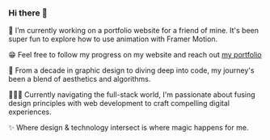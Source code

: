 ### Hi there 👋

🔭 I’m currently working on a portfolio website for a friend of mine. It's been super fun to explore how to use animation with Framer Motion.

😁 Feel free to follow my progress on my website and reach out 
[my portfolio](https://www.lvanni.org)


🦄 From a decade in graphic design to diving deep into code, my journey's been a blend of aesthetics and algorithms.

👨🏻‍💻 Currently navigating the full-stack world, I'm passionate about fusing design principles with web development to craft compelling digital experiences.

✨ Where design & technology intersect is where magic happens for me.


<!--
**lvan-ni/lvan-ni** is a ✨ _special_ ✨ repository because its `README.md` (this file) appears on your GitHub profile.

Here are some ideas to get you started:

- 🔭 I’m currently working on ...
- 🌱 I’m currently learning ...
- 👯 I’m looking to collaborate on ...
- 🤔 I’m looking for help with ...
- 💬 Ask me about ...
- 📫 How to reach me: ...
- 😄 Pronouns: ...
- ⚡ Fun fact: ...
-->
